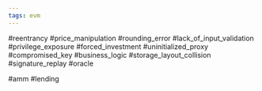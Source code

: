 ```yaml
---
tags: evm
---
```

#reentrancy
#price_manipulation
#rounding_error
#lack_of_input_validation
#privilege_exposure
#forced_investment
#uninitialized_proxy
#compromised_key
#business_logic
#storage_layout_collision
#signature_replay
#oracle 


#amm
#lending

